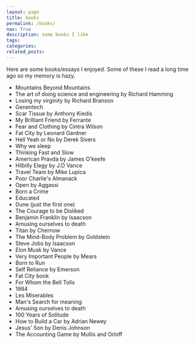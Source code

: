 ```yaml
---
layout: page
title: books
permalink: /books/
nav: True
description: some books I like
tags: 
categories: 
related_posts: 
---
```


Here are some books/essays I enjoyed. Some of these I read a long time ago so my memory is hazy.

- Mountains Beyond Mountains 
- The art of doing science and engineering by Richard Hamming
- Losing my virginity by Richard Branson
- Genentech
- Scar Tissue by Anthony Kiedis
- My Brilliant Friend by Ferrante
- Fear and Clothing by Cintra Wilson
- Fat City by Leonard Gardner
- Hell Yeah or No by Derek Sivers
- Why we sleep
- Thinking Fast and Slow
- American Pravda by James O'keefe
- Hilbilly Elegy by J.D Vance
- Travel Team by Mike Lupica
- Poor Charlie's Almanack
- Open by Aggassi
- Born a Crime
- Educated
- Dune (just the first one)
- The Courage to be Disliked
- Benjamin Franklin by Isaacson
- Amusing ourselves to death
- Titan by Chernow
- The Mind-Body Problem by Goldstein
- Steve Jobs by Isaacson
- Elon Musk by Vance
- Very Important People by Mears
- Born to Run
- Self Reliance by Emerson
- Fat City book
- For Whom the Bell Tolls
- 1984
- Les Miserables
- Man's Search for meaning
- Amusing ourselves to death
- 100 Years of Solitude
- How to Build a Car by Adrian Newey
- Jesus' Son by Denis Johnson
- The Accounting Game by Mullis and Orloff
